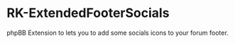 # RK-ExtendedFooterSocials
 phpBB Extension to lets you to add some socials icons to your forum footer.
